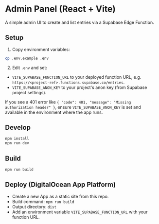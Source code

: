 # Admin Panel (React + Vite)

A simple admin UI to create and list entries via a Supabase Edge Function.

## Setup

1. Copy environment variables:

```bash
cp .env.example .env
```

2. Edit `.env` and set:

- `VITE_SUPABASE_FUNCTION_URL` to your deployed function URL, e.g.
  `https://<project-ref>.functions.supabase.co/entries`.
- `VITE_SUPABASE_ANON_KEY` to your project's anon key (from Supabase project settings).

If you see a 401 error like `{ "code": 401, "message": "Missing authorization header" }`, ensure `VITE_SUPABASE_ANON_KEY` is set and available in the environment where the app runs.

## Develop

```bash
npm install
npm run dev
```

## Build

```bash
npm run build
```

## Deploy (DigitalOcean App Platform)

- Create a new App as a static site from this repo.
- Build command: `npm run build`
- Output directory: `dist`
- Add an environment variable `VITE_SUPABASE_FUNCTION_URL` with your function URL.

